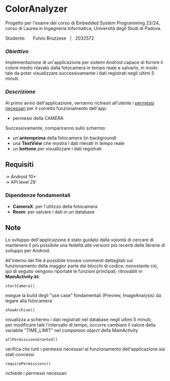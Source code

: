 # ColorAnalyzer
Progetto per l'esame del corso di Embedded System Programming 23/24, corso di Laurea in Ingegneria Informatica, Università degli Studi di Padova. 

Studente: &nbsp;&nbsp;&nbsp;&nbsp; Fulvio Bruzzese &nbsp; | &nbsp; 2032572

### _Obiettivo_  
Implementazione di un'applicazione per sistemi Android capace di fornire il colore medio rilavato dalla fotocamera in tempo reale e salvarlo, in modo tale da poter visualizzare successivamente i dati registrati negli ultimi 5 minuti.

### _Descrizione_  
Al primo avvio dell'applicazione, verranno richiesti all'utente i <ins>permessi necessari</ins> per il corretto funzionamento dell'app:
- permessi della CAMERA  

Successivamente, compariranno sullo schermo:
- un'**antemprima** della fotocamera (in background)
- una **TextView** che mostra i dati rilevati in tempo reale
- un **bottone** per visualizzare i dati registrati


## Requisiti
-> Android 10+  
-> API level 29

### Dipendenze fondamentali
* **CameraX**: per l'utilizzo della fotocamera
* **Room**: per salvare i dati in un database


## Note
Lo sviluppo dell'applicazione è stato guidato dalla volontà di cercare di mantenere il più possibile una fedeltà alle versioni più recenti delle librerie di sviluppo per Android.  

All'interno dei file è possibile trovare commenti dettagliati sul funzionamento della maggior parte dei blocchi di codice; nonostante ciò, qui di seguito vengono riportate le funzioni principali, ritrovabili in **MainActivity.kt**:  
    
    startCamera()
esegue la build degli "use case" fondamentali (Preview, ImageAnalysis) da legare alla fotocamera

    showArchive()
visualizza a schermo i dati registrati nel database negli ultimi 5 minuti;  
per modificare tale l'intervallo di tempo, occorre cambiare il valore della variabile "TIME_LIMIT" nel _companion object_ della MainActivity

    allPermissionsGranted()
verifica che tutti i permessi necessari al funzionamento dell'applicazione sia stati concessi

    requirePermissions()
richiede i permessi necessari